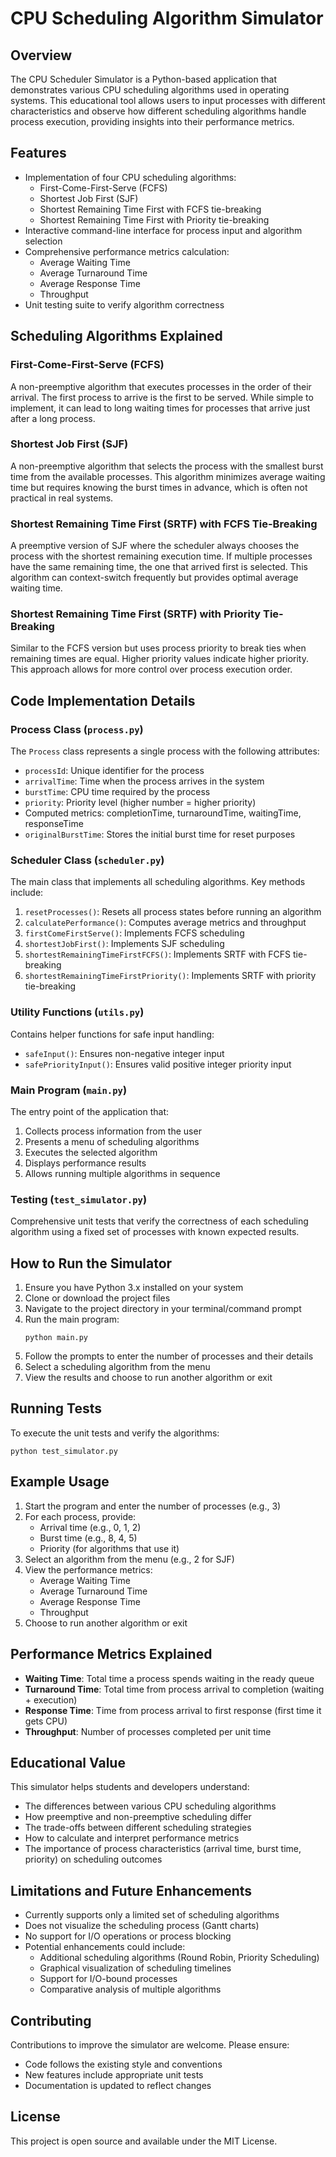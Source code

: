 # CPU Scheduling Algorithm Simulator

## Overview

The CPU Scheduler Simulator is a Python-based application that demonstrates various CPU scheduling algorithms used in operating systems. This educational tool allows users to input processes with different characteristics and observe how different scheduling algorithms handle process execution, providing insights into their performance metrics.

## Features

- Implementation of four CPU scheduling algorithms:
  - First-Come-First-Serve (FCFS)
  - Shortest Job First (SJF)
  - Shortest Remaining Time First with FCFS tie-breaking
  - Shortest Remaining Time First with Priority tie-breaking
- Interactive command-line interface for process input and algorithm selection
- Comprehensive performance metrics calculation:
  - Average Waiting Time
  - Average Turnaround Time
  - Average Response Time
  - Throughput
- Unit testing suite to verify algorithm correctness

## Scheduling Algorithms Explained

### First-Come-First-Serve (FCFS)
A non-preemptive algorithm that executes processes in the order of their arrival. The first process to arrive is the first to be served. While simple to implement, it can lead to long waiting times for processes that arrive just after a long process.

### Shortest Job First (SJF)
A non-preemptive algorithm that selects the process with the smallest burst time from the available processes. This algorithm minimizes average waiting time but requires knowing the burst times in advance, which is often not practical in real systems.

### Shortest Remaining Time First (SRTF) with FCFS Tie-Breaking
A preemptive version of SJF where the scheduler always chooses the process with the shortest remaining execution time. If multiple processes have the same remaining time, the one that arrived first is selected. This algorithm can context-switch frequently but provides optimal average waiting time.

### Shortest Remaining Time First (SRTF) with Priority Tie-Breaking
Similar to the FCFS version but uses process priority to break ties when remaining times are equal. Higher priority values indicate higher priority. This approach allows for more control over process execution order.

## Code Implementation Details

### Process Class (`process.py`)
The `Process` class represents a single process with the following attributes:
- `processId`: Unique identifier for the process
- `arrivalTime`: Time when the process arrives in the system
- `burstTime`: CPU time required by the process
- `priority`: Priority level (higher number = higher priority)
- Computed metrics: completionTime, turnaroundTime, waitingTime, responseTime
- `originalBurstTime`: Stores the initial burst time for reset purposes

### Scheduler Class (`scheduler.py`)
The main class that implements all scheduling algorithms. Key methods include:

1. `resetProcesses()`: Resets all process states before running an algorithm
2. `calculatePerformance()`: Computes average metrics and throughput
3. `firstComeFirstServe()`: Implements FCFS scheduling
4. `shortestJobFirst()`: Implements SJF scheduling
5. `shortestRemainingTimeFirstFCFS()`: Implements SRTF with FCFS tie-breaking
6. `shortestRemainingTimeFirstPriority()`: Implements SRTF with priority tie-breaking

### Utility Functions (`utils.py`)
Contains helper functions for safe input handling:
- `safeInput()`: Ensures non-negative integer input
- `safePriorityInput()`: Ensures valid positive integer priority input

### Main Program (`main.py`)
The entry point of the application that:
1. Collects process information from the user
2. Presents a menu of scheduling algorithms
3. Executes the selected algorithm
4. Displays performance results
5. Allows running multiple algorithms in sequence

### Testing (`test_simulator.py`)
Comprehensive unit tests that verify the correctness of each scheduling algorithm using a fixed set of processes with known expected results.

## How to Run the Simulator

1. Ensure you have Python 3.x installed on your system
2. Clone or download the project files
3. Navigate to the project directory in your terminal/command prompt
4. Run the main program:
   ```
   python main.py
   ```
5. Follow the prompts to enter the number of processes and their details
6. Select a scheduling algorithm from the menu
7. View the results and choose to run another algorithm or exit

## Running Tests

To execute the unit tests and verify the algorithms:
```
python test_simulator.py
```

## Example Usage

1. Start the program and enter the number of processes (e.g., 3)
2. For each process, provide:
   - Arrival time (e.g., 0, 1, 2)
   - Burst time (e.g., 8, 4, 5)
   - Priority (for algorithms that use it)
3. Select an algorithm from the menu (e.g., 2 for SJF)
4. View the performance metrics:
   - Average Waiting Time
   - Average Turnaround Time
   - Average Response Time
   - Throughput
5. Choose to run another algorithm or exit

## Performance Metrics Explained

- **Waiting Time**: Total time a process spends waiting in the ready queue
- **Turnaround Time**: Total time from process arrival to completion (waiting + execution)
- **Response Time**: Time from process arrival to first response (first time it gets CPU)
- **Throughput**: Number of processes completed per unit time

## Educational Value

This simulator helps students and developers understand:
- The differences between various CPU scheduling algorithms
- How preemptive and non-preemptive scheduling differ
- The trade-offs between different scheduling strategies
- How to calculate and interpret performance metrics
- The importance of process characteristics (arrival time, burst time, priority) on scheduling outcomes

## Limitations and Future Enhancements

- Currently supports only a limited set of scheduling algorithms
- Does not visualize the scheduling process (Gantt charts)
- No support for I/O operations or process blocking
- Potential enhancements could include:
  - Additional scheduling algorithms (Round Robin, Priority Scheduling)
  - Graphical visualization of scheduling timelines
  - Support for I/O-bound processes
  - Comparative analysis of multiple algorithms

## Contributing

Contributions to improve the simulator are welcome. Please ensure:
- Code follows the existing style and conventions
- New features include appropriate unit tests
- Documentation is updated to reflect changes

## License

This project is open source and available under the MIT License.
